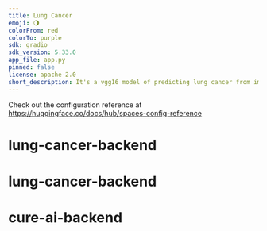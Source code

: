 ```yaml
---
title: Lung Cancer
emoji: 🌖
colorFrom: red
colorTo: purple
sdk: gradio
sdk_version: 5.33.0
app_file: app.py
pinned: false
license: apache-2.0
short_description: It's a vgg16 model of predicting lung cancer from images
---
```


Check out the configuration reference at https://huggingface.co/docs/hub/spaces-config-reference
# lung-cancer-backend
# lung-cancer-backend
# cure-ai-backend
